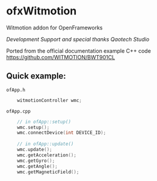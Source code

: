 # ofxWitmotion

Witmotion addon for OpenFrameworks

_Development Support and special thanks Qaotech Studio_


Ported from the official documentation example C++ code 
https://github.com/WITMOTION/BWT901CL


## Quick example: 

`ofApp.h`

```cpp    
    witmotionController wmc;
```

`ofApp.cpp `

```cpp
    // in ofApp::setup()
    wmc.setup();
    wmc.connectDevice(int DEVICE_ID);
    
    // in ofApp::update()
    wmc.update();
    wmc.getAcceleration();
    wmc.getGyro();
    wmc.getAngle();
    wmc.getMagneticField();
```
